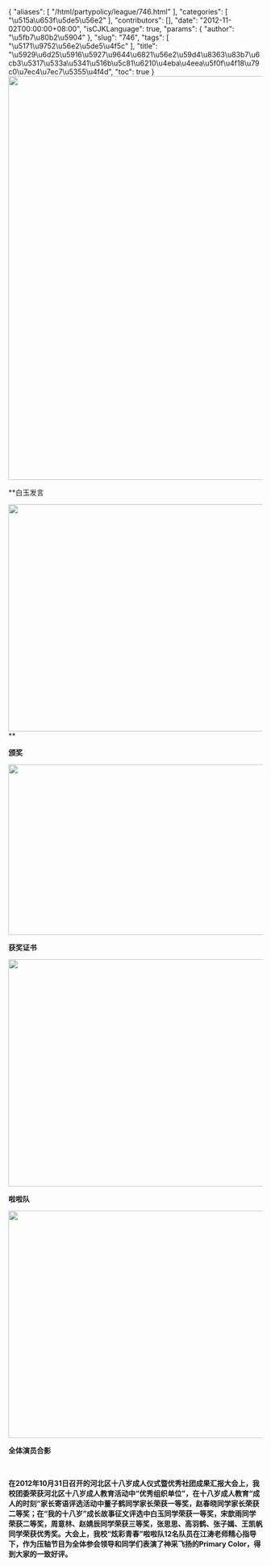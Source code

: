 {
    "aliases": [
        "/html/partypolicy/league/746.html"
    ],
    "categories": [
        "\u515a\u653f\u5de5\u56e2"
    ],
    "contributors": [],
    "date": "2012-11-02T00:00:00+08:00",
    "isCJKLanguage": true,
    "params": {
        "author": "\u5fb7\u80b2\u5904"
    },
    "slug": "746",
    "tags": [
        "\u5171\u9752\u56e2\u5de5\u4f5c"
    ],
    "title": "\u5929\u6d25\u5916\u5927\u9644\u6821\u56e2\u59d4\u8363\u83b7\u6cb3\u5317\u533a\u5341\u516b\u5c81\u6210\u4eba\u4eea\u5f0f\u4f18\u79c0\u7ec4\u7ec7\u5355\u4f4d",
    "toc": true
}
**<img
    src="https://cdn.tfls.online/mirror/full/6cd5968c432eb06800a191a2dfabe3d8c359ca77.jpg"
    style="display:block;margin-left:auto;margin-right:auto;"
    decoding="async"
    fetchpriority="auto"
    loading="lazy"
    height="800"
    width="600"
/>**

**白玉发言  

<img
    src="https://cdn.tfls.online/mirror/full/b42bb80cb04f4b3cb78fbe4dcd8405de0c3c8288.jpg"
    style="display:block;margin-left:auto;margin-right:auto;"
    decoding="async"
    fetchpriority="auto"
    loading="lazy"
    height="450"
    width="600"
/>**

**颁奖**

**<img
    src="https://cdn.tfls.online/mirror/full/c4f4f4cef09d49e4ad96483b5c4978112ffbdb12.jpg"
    style="display:block;margin-left:auto;margin-right:auto;"
    decoding="async"
    fetchpriority="auto"
    loading="lazy"
    height="338"
    width="600"
/>**

**获奖证书**

**<img
    src="https://cdn.tfls.online/mirror/full/37bb1d5416de5d765d1b0286e2a7b1b2dafcdc77.jpg"
    style="display:block;margin-left:auto;margin-right:auto;"
    decoding="async"
    fetchpriority="auto"
    loading="lazy"
    height="450"
    width="600"
/>**

**啦啦队**

**<img
    src="https://cdn.tfls.online/mirror/full/c4ca6c335c3baed264193a79fece96a00eb8ff86.jpg"
    style="display:block;margin-left:auto;margin-right:auto;"
    decoding="async"
    fetchpriority="auto"
    loading="lazy"
    height="450"
    width="600"
/>**

**全体演员合影**

 

**在2012年10月31日召开的河北区十八岁成人仪式暨优秀社团成果汇报大会上，我校团委荣获河北区十八岁成人教育活动中“优秀组织单位”，在十八岁成人教育“成人的时刻”家长寄语评选活动中董子鹤同学家长荣获一等奖，赵春晓同学家长荣获二等奖；在“我的十八岁”成长故事征文评选中白玉同学荣获一等奖，宋歆雨同学荣获二等奖，周意林、赵婧辰同学荣获三等奖，张思思、高羽鹤、张子嫣、王凯帆同学荣获优秀奖。大会上，我校“炫彩青春”啦啦队12名队员在江涛老师精心指导下，作为压轴节目为全体参会领导和同学们表演了神采飞扬的Primary Color，得到大家的一致好评。**

